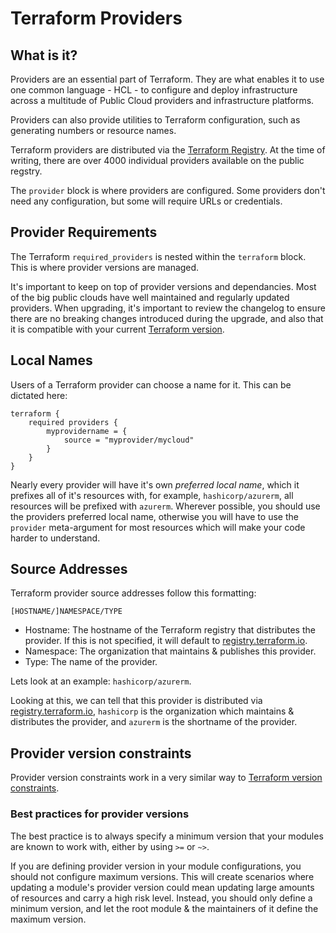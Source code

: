 # Terraform Providers

## What is it?

Providers are an essential part of Terraform.  They are what enables it to use one common language - HCL - to configure and deploy infrastructure across a multitude of Public Cloud providers and infrastructure platforms.

Providers can also provide utilities to Terraform configuration, such as generating numbers or resource names.

Terraform providers are distributed via the [Terraform Registry](https://registry.terraform.io/browse/providers).  At the time of writing, there are over 4000 individual providers available on the public regstry.  

The `provider` block is where providers are configured.  Some providers don't need any configuration, but some will require URLs or credentials.

## Provider Requirements

The Terraform `required_providers` is nested within the `terraform` block.  This is where provider versions are managed.

It's important to keep on top of provider versions and dependancies.  Most of the big public clouds have well maintained and regularly updated providers.  When upgrading, it's important to review the changelog to ensure there are no breaking changes introduced during the upgrade, and also that it is compatible with your current [Terraform version](/2-terraform-settings.md#terraform-versions).

## Local Names

Users of a Terraform provider can choose a name for it.  This can be dictated here:

```hcl
terraform {
    required providers {
        myprovidername = {
            source = "myprovider/mycloud"
        }
    }
}
```

Nearly every provider will have it's own _preferred local name_, which it prefixes all of it's resources with, for example, `hashicorp/azurerm`, all resources will be prefixed with `azurerm`.  Wherever possible, you should use the providers preferred local name, otherwise you will have to use the `provider` meta-argument for most resources which will make your code harder to understand.

## Source Addresses

Terraform provider source addresses follow this formatting:

`[HOSTNAME/]NAMESPACE/TYPE`

* Hostname: The hostname of the Terraform registry that distributes the provider.  If this is not specified, it will default to [registry.terraform.io](https://terraform.registry.io).
* Namespace: The organization that maintains & publishes this provider.
* Type: The name of the provider.  

Lets look at an example: `hashicorp/azurerm`. 

Looking at this, we can tell that this provider is distributed via [registry.terraform.io](https://terraform.registry.io), `hashicorp` is the organization which maintains & distributes the provider, and `azurerm` is the shortname of the provider.  

## Provider version constraints

Provider version constraints work in a very similar way to [Terraform version constraints](/2-terraform-settings.md#terraform-versions).  

### Best practices for provider versions

The best practice is to always specify a minimum version that your modules are known to work with, either by using `>=` or `~>`.

If you are defining provider version in your module configurations, you should not configure maximum versions.  This will create scenarios where updating a module's provider version could mean updating large amounts of resources and carry a high risk level.  Instead, you should only define a minimum version, and let the root module & the maintainers of it define the maximum version.
